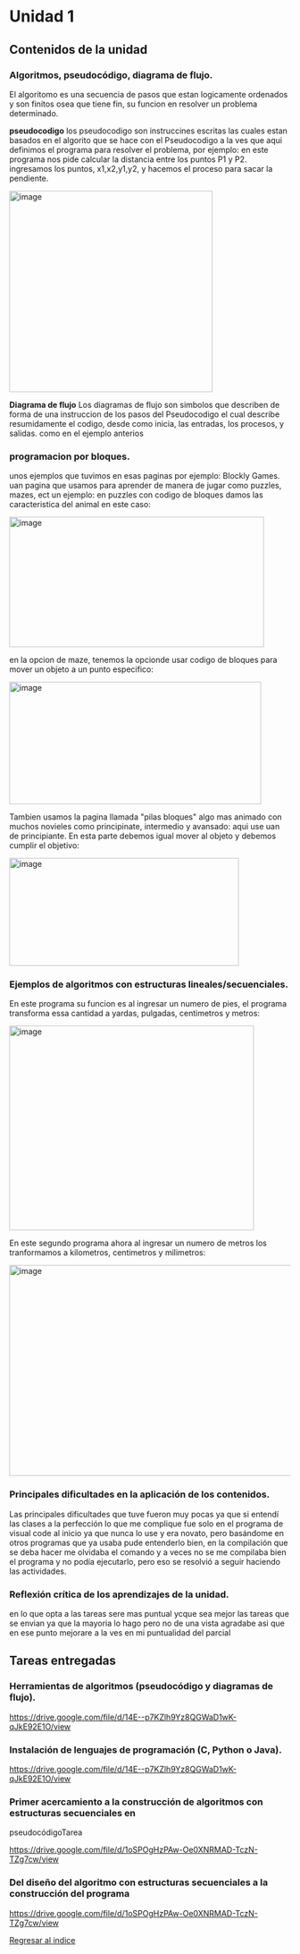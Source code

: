 # Unidad 1
## Contenidos de la unidad
### Algoritmos, pseudocódigo, diagrama de flujo.
El algoritomo es una secuencia de pasos que estan logicamente ordenados y
son finitos osea que tiene fin, su funcion en resolver un problema determinado.

**pseudocodigo**
los pseudocodigo son instruccines escritas las cuales estan basados en el algorito que se hace
con el Pseudocodigo a la ves que aqui definimos el programa para resolver el problema, por ejemplo: 
en este programa nos pide calcular la distancia entre los puntos P1 y P2. ingresamos los puntos, x1,x2,y1,y2,
y hacemos el proceso para sacar la pendiente.

<img width="364" height="360" alt="image" src="https://github.com/user-attachments/assets/37c0ebcb-21aa-44ff-b0ed-1b04a0595e3e" />


**Diagrama de flujo**
Los diagramas de flujo son simbolos que describen de forma de una instruccion de los pasos del Pseudocodigo
el cual describe resumidamente el codigo, desde como inicia, las entradas, los procesos, y salidas.
como en el ejemplo anterios


### programacion por bloques.

unos ejemplos que tuvimos en esas paginas por ejemplo:
Blockly Games. uan pagina que usamos para aprender de manera de jugar como puzzles, mazes, ect un ejemplo:
en puzzles con codigo de bloques damos las caracteristica del animal en este caso:

<img width="456" height="233" alt="image" src="https://github.com/user-attachments/assets/7bd0f277-01fa-41e6-97cc-4baaa5a86775" />

en la opcion de maze, tenemos la opcionde usar codigo de bloques para mover un objeto a un punto especifico:

<img width="451" height="219" alt="image" src="https://github.com/user-attachments/assets/2cc5a27c-ec00-421c-8ea6-6e0b81d40818" />

Tambien usamos la pagina llamada "pilas bloques" algo mas animado con muchos novieles como principinate, intermedio y avansado:
aqui use uan de principiante. En esta parte debemos igual mover al objeto y debemos cumplir el objetivo:

<img width="411" height="193" alt="image" src="https://github.com/user-attachments/assets/e7096c20-e7f1-4e70-81a7-d020feb8eb6c" />

### Ejemplos de algoritmos con estructuras lineales/secuenciales.
En este programa su funcion es al ingresar un numero de pies, el programa transforma essa cantidad a yardas,
pulgadas, centimetros y metros:

<img width="438" height="366" alt="image" src="https://github.com/user-attachments/assets/1df44323-afb4-407f-b0b0-b2e15cfbe11c" />

En este segundo programa ahora al ingresar un numero de metros los tranformamos a kilometros,
centimetros y milimetros:

<img width="575" height="377" alt="image" src="https://github.com/user-attachments/assets/74d5fb22-7732-4232-be61-b63fe149de6f" />

### Principales dificultades en la aplicación de los contenidos.

Las principales dificultades que tuve fueron muy pocas ya que si
entendí las clases a la perfección lo que me complique fue solo en el
programa de visual code al inicio ya que nunca lo use y era novato, pero
basándome en otros programas que ya usaba pude entenderlo bien, en
la compilación que se deba hacer me olvidaba el comando y a veces no
se me compilaba bien el programa y no podía ejecutarlo, pero eso se
resolvió a seguir haciendo las actividades.

### Reflexión crítica de los aprendizajes de la unidad.

en lo que opta a las tareas sere mas puntual ycque sea mejor las tareas que se envian ya que
la mayoria lo hago pero no de una vista agradabe asi que en ese 
punto mejorare a la ves en mi puntualidad del parcial

## Tareas entregadas
### Herramientas de algoritmos (pseudocódigo y diagramas de flujo).
https://drive.google.com/file/d/14E--p7KZlh9Yz8QGWaD1wK-qJkE92E1O/view 

### Instalación de lenguajes de programación (C, Python o Java).

https://drive.google.com/file/d/14E--p7KZlh9Yz8QGWaD1wK-qJkE92E1O/view 

###  Primer acercamiento a la construcción de algoritmos con estructuras secuenciales en
pseudocódigoTarea

https://drive.google.com/file/d/1oSPOgHzPAw-Oe0XNRMAD-TczN-TZg7cw/view

### Del diseño del algoritmo con estructuras secuenciales a la construcción del programa
https://drive.google.com/file/d/1oSPOgHzPAw-Oe0XNRMAD-TczN-TZg7cw/view 

[Regresar al indice](index.md)
